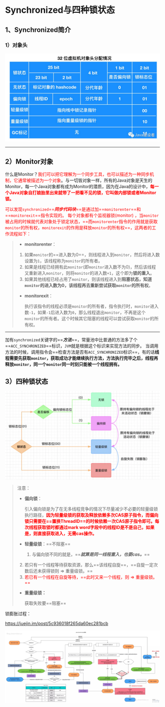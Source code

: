 # Synchronized与四种锁状态



## 1、Synchronized简介

### 1）对象头

![img](../PicSource/640-20200108111040166.jpeg)

------



## 2）Monitor对象

什么是Monitor？<font color='red'>我们可以把它理解为一个同步工具，也可以描述为一种同步机制，它通常被描述为一个对象</font>。与一切皆对象一样，所有的Java对象是天生的Monitor，每一个Java对象都有成为Monitor的潜质，因为在Java的设计中，<font color='red'>**每一个Java对象自打娘胎里出来就带了一把看不见的锁，它叫做内部锁或者Monitor锁。**</font>

<font color='red'>可以发现`synchronized`==***同步代码块***==是通过加==`monitorenter`==和==`monitorexit`==指令实现的。
 每个对象都有个监视器锁(monitor) ，当`monitor`被占用的时候就代表对象处于锁定状态，==而`monitorenter`指令的作用就是获取`monitor`的所有权，`monitorexit`的作用是释放`monitor`的所有权==，这两者的工作流程如下：</font>

> - **monitorenter**：
>
> 1. 如果`monitor`的==进入数为0==，则线程进入到`monitor`，然后将进入数设置为`1`，该线程称为`monitor`的所有者。
> 2. 如果是线程已经拥有此`monitor`(即`monitor`进入数不为0)，然后该线程又重新进入`monitor`，则将`monitor`的进入数`+1`，这个即为**锁的重入**。
> 3. 如果其他线程已经占用了`monitor`，则该线程进入到**阻塞状态，知道`monitor`的进入数为0，该线程再去重新尝试获取`monitor`的所有权**。
>
> - **monitorexit**：
>
>   执行该指令的线程必须是`monitor`的所有者，指令执行时，`monitor`进入数`-1`，如果`-1`后进入数为`0`，那么线程退出`monitor`，不再是这个`monitor`的所有者。这个时候其它阻塞的线程可以尝试获取`monitor`的所有权。

------

加有`synchronized`关键字的==***方法***==，常量池中比普通的方法多了个==`ACC_SYNCHRONIZED`==标识，`JVM`就是根据这个标识来实现方法的同步。
 当调用方法的时候，调用指令会==检查方法是否有`ACC_SYNCHRONIZED`标识==，有的话**线程需要先获取`monitor`，获取成功才能继续执行方法，方法执行完毕之后，线程再释放`monitor`，同一个`monitor`同一时刻只能被一个线程拥有。**




## 3）四种锁状态



![image-20200108131729480](../PicSource/image-20200108131729480.png)

> 注意：
>
> - **偏向锁**：
>
>   引入偏向锁是为了在无多线程竞争的情况下尽量减少不必要的轻量级锁执行路径，**<font color='red'>因为轻量级锁的获取及释放依赖多次CAS原子指令，而偏向锁只需要在==置换ThreadID==的时候依赖一次CAS原子指令即可。每次线程获取锁时都通过mark word字段中的线程ID是不是自己，如果是，则直接获取进入，无需cas操作。</font>**
>
> - **轻量级锁**：==不阻塞==
>
>   1. 与偏向锁不同的就是，==***就算是同一线程重入，也要cas。***==
>2. 若只有一个线程等待获取资源，那么==该线程自旋==，==自旋一定次数后还未获得锁则 &rArr; 重量级锁。==
>   3. <font color='red'>若已有一个线程在自旋等待，==此时又来一个线程，则 &rArr; 重量级锁。==</font>
>
> - **重量级锁：**
>
>   获取失败要==阻塞==

锁膨胀过程：

https://juejin.im/post/5c936018f265da60ec281bcb

![img](../PicSource/e0e01e43gy1g1cozajzz3j22zf1e7u0x.jpg)